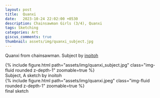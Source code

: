 ```yaml
---
layout: post
title:  Quanxi
date:   2023-10-24 22:02:00 +0530
description: Chainsawman Girls (3/4), Quanxi
tags: Sketching
categories: Art
giscus_comments: true
thumbnail: assets/img/quanxi_subject.jpg
---
```


Quanxi from chainsawman. Subject by [inoitoh](https://www.instagram.com/p/CvONKJ_SJBZ/?hl=en)
<div class="row mt-3">
    <div class="mx-auto d-block">
        {% include figure.html path="assets/img/quanxi_subject.jpg" class="img-fluid rounded z-depth-1" zoomable=true %}
    </div>
</div>
<div class="caption">
    Subject, A sketch by inoitoh 
</div>


<div class="row mt-3">
    <div class="mx-auto d-block">
        {% include figure.html path="assets/img/quanxi.jpeg" class="img-fluid rounded z-depth-1" zoomable=true %}
    </div>
</div>
<div class="caption">
    final sketch
</div>
